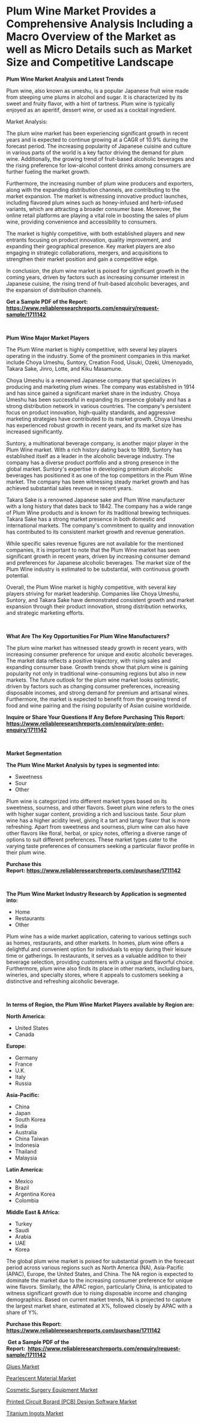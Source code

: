 <p><h1>Plum Wine Market Provides a Comprehensive Analysis Including a Macro Overview of the Market as well as Micro Details such as Market Size and Competitive Landscape</h1></p><p><strong>Plum Wine Market Analysis and Latest Trends</strong></p>
<p><p>Plum wine, also known as umeshu, is a popular Japanese fruit wine made from steeping ume plums in alcohol and sugar. It is characterized by its sweet and fruity flavor, with a hint of tartness. Plum wine is typically enjoyed as an aperitif, dessert wine, or used as a cocktail ingredient.</p><p>Market Analysis:</p><p>The plum wine market has been experiencing significant growth in recent years and is expected to continue growing at a CAGR of 10.9% during the forecast period. The increasing popularity of Japanese cuisine and culture in various parts of the world is a key factor driving the demand for plum wine. Additionally, the growing trend of fruit-based alcoholic beverages and the rising preference for low-alcohol content drinks among consumers are further fueling the market growth.</p><p>Furthermore, the increasing number of plum wine producers and exporters, along with the expanding distribution channels, are contributing to the market expansion. The market is witnessing innovative product launches, including flavored plum wines such as honey-infused and herb-infused variants, which are attracting a broader consumer base. Moreover, the online retail platforms are playing a vital role in boosting the sales of plum wine, providing convenience and accessibility to consumers.</p><p>The market is highly competitive, with both established players and new entrants focusing on product innovation, quality improvement, and expanding their geographical presence. Key market players are also engaging in strategic collaborations, mergers, and acquisitions to strengthen their market position and gain a competitive edge.</p><p>In conclusion, the plum wine market is poised for significant growth in the coming years, driven by factors such as increasing consumer interest in Japanese cuisine, the rising trend of fruit-based alcoholic beverages, and the expansion of distribution channels.</p></p>
<p><strong>Get a Sample PDF of the Report:&nbsp; <a href="https://www.reliableresearchreports.com/enquiry/request-sample/1711142">https://www.reliableresearchreports.com/enquiry/request-sample/1711142</a></strong></p>
<p>&nbsp;</p>
<p><strong>Plum Wine Major Market Players</strong></p>
<p><p>The Plum Wine market is highly competitive, with several key players operating in the industry. Some of the prominent companies in this market include Choya Umeshu, Suntory, Creation Food, Uisuki, Ozeki, Umenoyado, Takara Sake, Jinro, Lotte, and Kiku Masamune.</p><p>Choya Umeshu is a renowned Japanese company that specializes in producing and marketing plum wines. The company was established in 1914 and has since gained a significant market share in the industry. Choya Umeshu has been successful in expanding its presence globally and has a strong distribution network in various countries. The company's persistent focus on product innovation, high-quality standards, and aggressive marketing strategies have contributed to its market growth. Choya Umeshu has experienced robust growth in recent years, and its market size has increased significantly.</p><p>Suntory, a multinational beverage company, is another major player in the Plum Wine market. With a rich history dating back to 1899, Suntory has established itself as a leader in the alcoholic beverage industry. The company has a diverse product portfolio and a strong presence in the global market. Suntory's expertise in developing premium alcoholic beverages has positioned it as one of the top competitors in the Plum Wine market. The company has been witnessing steady market growth and has achieved substantial sales revenue in recent years.</p><p>Takara Sake is a renowned Japanese sake and Plum Wine manufacturer with a long history that dates back to 1842. The company has a wide range of Plum Wine products and is known for its traditional brewing techniques. Takara Sake has a strong market presence in both domestic and international markets. The company's commitment to quality and innovation has contributed to its consistent market growth and revenue generation.</p><p>While specific sales revenue figures are not available for the mentioned companies, it is important to note that the Plum Wine market has seen significant growth in recent years, driven by increasing consumer demand and preferences for Japanese alcoholic beverages. The market size of the Plum Wine industry is estimated to be substantial, with continuous growth potential.</p><p>Overall, the Plum Wine market is highly competitive, with several key players striving for market leadership. Companies like Choya Umeshu, Suntory, and Takara Sake have demonstrated consistent growth and market expansion through their product innovation, strong distribution networks, and strategic marketing efforts.</p></p>
<p>&nbsp;</p>
<p><strong>What Are The Key Opportunities For Plum Wine Manufacturers?</strong></p>
<p><p>The plum wine market has witnessed steady growth in recent years, with increasing consumer preference for unique and exotic alcoholic beverages. The market data reflects a positive trajectory, with rising sales and expanding consumer base. Growth trends show that plum wine is gaining popularity not only in traditional wine-consuming regions but also in new markets. The future outlook for the plum wine market looks optimistic, driven by factors such as changing consumer preferences, increasing disposable incomes, and strong demand for premium and artisanal wines. Furthermore, the market is expected to benefit from the growing trend of food and wine pairing and the rising popularity of Asian cuisine worldwide.</p></p>
<p><strong>Inquire or Share Your Questions If Any Before Purchasing This Report: <a href="https://www.reliableresearchreports.com/enquiry/pre-order-enquiry/1711142">https://www.reliableresearchreports.com/enquiry/pre-order-enquiry/1711142</a></strong></p>
<p>&nbsp;</p>
<p><strong>Market Segmentation</strong></p>
<p><strong>The Plum Wine Market Analysis by types is segmented into:</strong></p>
<p><ul><li>Sweetness</li><li>Sour</li><li>Other</li></ul></p>
<p><p>Plum wine is categorized into different market types based on its sweetness, sourness, and other flavors. Sweet plum wine refers to the ones with higher sugar content, providing a rich and luscious taste. Sour plum wine has a higher acidity level, giving it a tart and tangy flavor that is more refreshing. Apart from sweetness and sourness, plum wine can also have other flavors like floral, herbal, or spicy notes, offering a diverse range of options to suit different preferences. These market types cater to the varying taste preferences of consumers seeking a particular flavor profile in their plum wine.</p></p>
<p><strong>Purchase this Report:&nbsp;<a href="https://www.reliableresearchreports.com/purchase/1711142">https://www.reliableresearchreports.com/purchase/1711142</a></strong></p>
<p>&nbsp;</p>
<p><strong>The Plum Wine Market Industry Research by Application is segmented into:</strong></p>
<p><ul><li>Home</li><li>Restaurants</li><li>Other</li></ul></p>
<p><p>Plum wine has a wide market application, catering to various settings such as homes, restaurants, and other markets. In homes, plum wine offers a delightful and convenient option for individuals to enjoy during their leisure time or gatherings. In restaurants, it serves as a valuable addition to their beverage selection, providing customers with a unique and flavorful choice. Furthermore, plum wine also finds its place in other markets, including bars, wineries, and specialty stores, where it appeals to customers seeking a distinctive and refreshing alcoholic beverage.</p></p>
<p>&nbsp;</p>
<p><strong>In terms of Region, the Plum Wine Market Players available by Region are:</strong></p>
<p>
    <p> <strong> North America: </strong>
        <ul>
            <li>United States</li>
            <li>Canada</li>
        </ul>
        </p> 
    <p> <strong> Europe: </strong>
        <ul>
            <li>Germany</li>
            <li>France</li>
            <li>U.K.</li>
            <li>Italy</li>
            <li>Russia</li>
        </ul>
        </p> 
    <p> <strong> Asia-Pacific: </strong>
        <ul>
            <li>China</li>
            <li>Japan</li>
            <li>South Korea</li>
            <li>India</li>
            <li>Australia</li>
            <li>China Taiwan</li>
            <li>Indonesia</li>
            <li>Thailand</li>
            <li>Malaysia</li>
        </ul>
        </p> 
    <p> <strong> Latin America: </strong>
        <ul>
            <li>Mexico</li>
            <li>Brazil</li>
            <li>Argentina Korea</li>
            <li>Colombia</li>
        </ul>
        </p> 
    <p> <strong> Middle East & Africa: </strong>
        <ul>
            <li>Turkey</li>
            <li>Saudi</li>
            <li>Arabia</li>
            <li>UAE</li>
            <li>Korea</li>
        </ul>
    </p>
    </p>
<p><p>The global plum wine market is poised for substantial growth in the forecast period across various regions such as North America (NA), Asia-Pacific (APAC), Europe, the United States, and China. The NA region is expected to dominate the market due to the increasing consumer preference for unique wine flavors. Similarly, the APAC region, particularly China, is anticipated to witness significant growth due to rising disposable income and changing demographics. Based on current market trends, NA is projected to capture the largest market share, estimated at X%, followed closely by APAC with a share of Y%.</p></p>
<p><strong>Purchase this Report: <a href="https://www.reliableresearchreports.com/purchase/1711142">https://www.reliableresearchreports.com/purchase/1711142</a></strong></p>
<p>&nbsp;<strong>Get a Sample PDF of the Report:&nbsp;&nbsp;<a href="https://www.reliableresearchreports.com/enquiry/request-sample/1711142">https://www.reliableresearchreports.com/enquiry/request-sample/1711142</a></strong></p>
<p><strong></strong></p>
<p><p><a href="https://www.linkedin.com/pulse/glues-market-share-amp-new-trends-analysis-report-type-application-s1rgc/">Glues Market</a></p><p><a href="https://www.linkedin.com/pulse/pearlescent-material-market-insights-players-forecast-till-2030-dboxe/">Pearlescent Material Market</a></p><p><a href="https://medium.com/@mikeflatley6362/cosmetic-surgery-equipment-market-size-market-outlook-and-market-forecast-2023-to-2030-2ece7574e3d4">Cosmetic Surgery Equipment Market</a></p><p><a href="https://medium.com/@lauryframi644/printed-circuit-borard-pcb-design-software-market-share-evolution-and-market-growth-trends-88ee2c67c40a">Printed Circuit Borard (PCB) Design Software Market</a></p><p><a href="https://www.linkedin.com/pulse/titanium-ingots-market-size-share-global-analysis-report-2023-7mdgc/">Titanium Ingots Market</a></p></p>